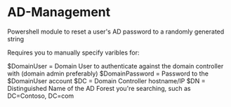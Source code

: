 # AD-Management
Powershell module to reset a user's AD password to a randomly generated string


Requires you to manually specify varibles for:

$DomainUser = Domain User to authenticate against the domain controller with (domain admin preferably)
$DomainPassword = Password to the $DomainUser account
$DC = Domain Controller hostname/IP
$DN = Distinguished Name of the AD Forest you're searching, such as DC=Contoso, DC=com
